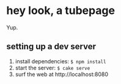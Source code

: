 # hey look, a tubepage
Yup.

## setting up a dev server

1. install dependencies: `$ npm install`
2. start the server: `$ cake serve`
3. surf the web at http://localhost:8080
